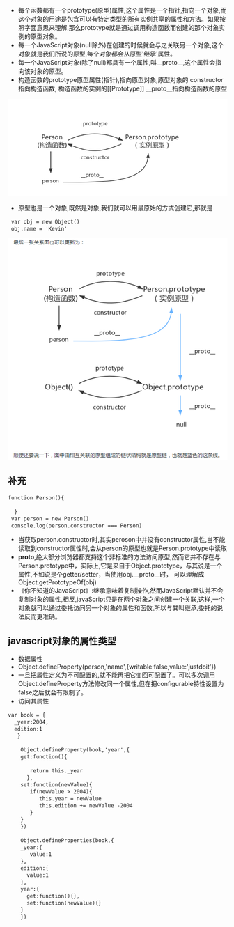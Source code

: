 
* 每个函数都有一个prototype(原型)属性,这个属性是一个指针,指向一个对象,而这个对象的用途是包含可以有特定类型的所有实例共享的属性和方法。如果按照字面意思来理解,那么prototype就是通过调用构造函数而创建的那个对象实例的原型对象。
* 每一个JavaScript对象(null除外)在创建的时候就会与之关联另一个对象,这个对象就是我们所说的原型,每个对象都会从原型'继承'属性。
* 每一个JavaScript对象(除了null)都具有一个属性,叫__proto__,这个属性会指向该对象的原型。
* 构造函数的prototype原型属性(指针),指向原型对象,原型对象的 constructor指向构造函数,  构造函数的实例的[[Prototype]] __proto__指向构造函数的原型

![](https://raw.githubusercontent.com/1391020381/Web-Foundation/master/img/prototype2.png)

* 原型也是一个对象,既然是对象,我们就可以用最原始的方式创建它,那就是
```
 var obj = new Object()
 obj.name = 'Kevin'
```
![](https://raw.githubusercontent.com/1391020381/Web-Foundation/master/img/prototype5.png)

## 补充
```
function Person(){

  }
 var person = new Person()
 console.log(person.constructor === Person)
```
* 当获取person.constructor时,其实peroson中并没有constructor属性,当不能读取到constructor属性时,会从person的原型也就是Person.prototype中读取
* __proto__,绝大部分浏览器都支持这个非标准的方法访问原型,然而它并不存在与Person.prototype中，实际上,它是来自于Object.prototype，与其说是一个属性,不如说是个getter/setter，当使用obj.__proto__时，
可以理解成Object.getPrototypeOf(obj)
* 《你不知道的JavaScript》:继承意味着复制操作,然而JavaScript默认并不会复制对象的属性,相反,javaScript只是在两个对象之间创建一个关联,这样,一个对象就可以通过委托访问另一个对象的属性和函数,所以与其叫继承,委托的说法反而更准确。


## javascript对象的属性类型
* 数据属性
* Object.defineProperty(person,'name',{writable:false,value:'justdoit'})
* 一旦把属性定义为不可配置的,就不能再把它变回可配置了。可以多次调用Object.defineProperty方法修改同一个属性,但在把configurable特性设置为false之后就会有限制了。
* 访问其属性
```
var book = {
  _year:2004,
  edition:1
   }

    Object.defineProperty(book,'year',{
    get:function(){

       return this._year
      },
    set:function(newValue){
       if(newValue > 2004){
          this.year = newValue
          this.edition += newValue -2004
       }
    }
    })

    Object.defineProperties(book,{
    _year:{
       value:1
    },
    edition:{
      value:1
    },
    year:{
      get:function(){},
      set:function(newValue){}
    }
    })
```